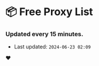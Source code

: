 # :package: Free Proxy List
### Updated every 15 minutes.

- Last updated: `2024-06-23 02:09`

:heart:
